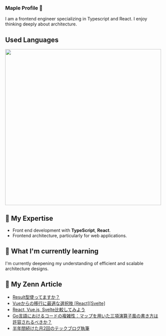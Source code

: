 ### Maple Profile 🍁

I am a frontend engineer specializing in Typescript and React. I enjoy thinking deeply about architecture.

## Used Languages

<p align="left">
    <a href="https://github.com/fuuki12" target="_blank">
    <img src="https://github-readme-stats.vercel.app/api/top-langs/?username=fuuki12&layout=compact&bg_color=DEG,ffb3ba,ffdfba&title_color=fc85ae" width="500px;" target="_blank" />
    </a>
</p>

## 🔭 My Expertise

- Front end development with **TypeScript**, **React**.
- Frontend architecture, particularly for web applications.

## 🌱 What I'm currently learning

I'm currently deepening my understanding of efficient and scalable architecture designs.

## 🎾 My Zenn Article

- [Result型使ってますか？](https://zenn.dev//team_soda/articles/6cf382b59a4651)
- [Vueからの移行に最適な選択肢 [React][Svelte]](https://zenn.dev//team_soda/articles/6f4ad74e168231)
- [React, Vue.js, Svelte比較してみよう](https://zenn.dev//team_soda/articles/e4cd42857704a4)
- [Go言語におけるコードの複雑性：マップを用いた三項演算子風の書き方は許容されるべきか？](https://zenn.dev//team_soda/articles/848e4856a02f9d)
- [半年間続けた月2回のテックブログ執筆](https://zenn.dev//team_soda/articles/45dd47de4a2f25)